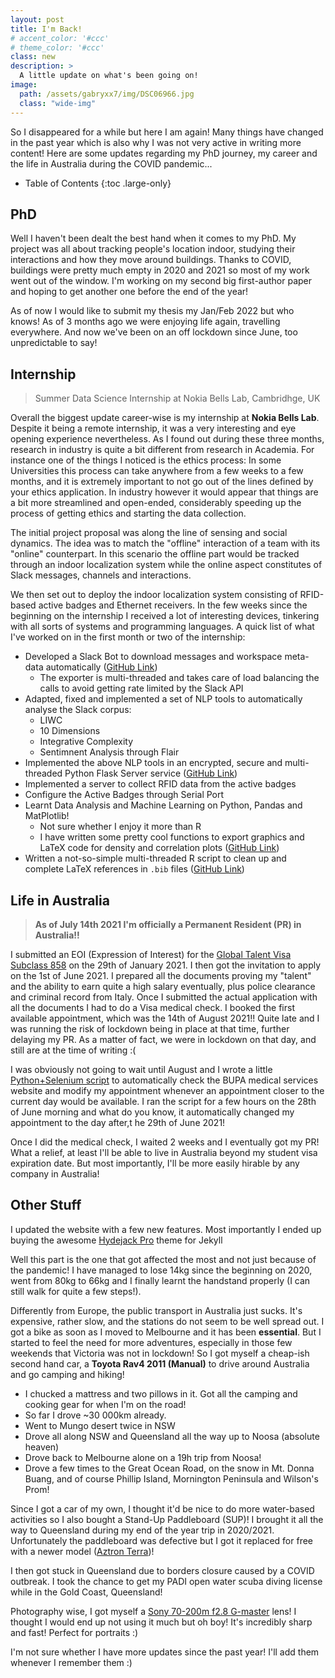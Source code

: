 ```yaml
---
layout: post
title: I'm Back!
# accent_color: '#ccc'
# theme_color: '#ccc'
class: new
description: >
  A little update on what's been going on!
image: 
  path: /assets/gabryxx7/img/DSC06966.jpg
  class: "wide-img"
---
```


So I disappeared for a while but here I am again! Many things have changed in the past year which is also why I was not very active in writing more content!
Here are some updates regarding my PhD journey, my career and the life in Australia during the COVID pandemic...


- Table of Contents
{:toc .large-only}

## PhD
Well I haven't been dealt the best hand when it comes to my PhD. My project was all about tracking people's location indoor, studying their interactions and how they move around buildings.
Thanks to COVID, buildings were pretty much empty in 2020 and 2021 so most of my work went out of the window.
I'm working on my second big first-author paper and hoping to get another one before the end of the year!

As of now I would like to submit my thesis my Jan/Feb 2022 but who knows! As of 3 months ago we were enjoying life again, travelling everywhere. And now we've been on an off lockdown since June, too unpredictable to say!

## Internship
> Summer Data Science Internship at Nokia Bells Lab, Cambridhge, UK

Overall the biggest update career-wise is my internship at **Nokia Bells Lab**.
Despite it being a remote internship, it was a very interesting and eye opening experience nevertheless. As I found out during these three months, research in industry is quite a bit different from research in Academia.
For instance one of the things I noticed is the ethics process: In some Universities this process can take anywhere from a few weeks to a few months, and it is extremely important to not go out of the lines defined by your ethics application.
In industry however it would appear that things are a bit more streamlined and open-ended, considerably speeding up the process of getting ethics and starting the data collection.

The initial project proposal was along the line of sensing and social dynamics. The idea was to match the "offline" interaction of a team with its "online" counterpart. In this scenario the offline part would be tracked through an indoor localization system while the online aspect constitutes of Slack messages, channels and interactions.

We then set out to deploy the indoor localization system consisting of RFID-based active badges and Ethernet receivers.
In the few weeks since the beginning on the internship I received a lot of interesting devices, tinkering with all sorts of systems and programming languages. A quick list of what I've worked on in the first month or two of the internship:
  - Developed a Slack Bot to download messages and workspace meta-data automatically ([GitHub Link](https://github.com/Gabryxx7/slack_exporter))
    - The exporter is multi-threaded and takes care of load balancing the calls to avoid getting rate limited by the Slack API
  - Adapted, fixed and implemented a set of NLP tools to automatically analyse the Slack corpus:
    - LIWC
    - 10 Dimensions
    - Integrative Complexity
    - Sentimnent Analysis through Flair
  - Implemented the above NLP tools in an encrypted, secure and multi-threaded Python Flask Server service  ([GitHub Link](https://github.com/Gabryxx7/nlp-flask-server))
  - Implemented a server to collect RFID data from the active badges
  - Configure the Active Badges through Serial Port
  - Learnt Data Analysis and Machine Learning on Python, Pandas and MatPlotlib!
    - Not sure whether I enjoy it more than R
    - I have written some pretty cool functions to export graphics and LaTeX code for density and correlation plots  ([GitHub Link](https://github.com/Gabryxx7/python_utils))
- Written a not-so-simple multi-threaded R script to clean up and complete LaTeX references in `.bib` files   ([GitHub Link](https://github.com/Gabryxx7/bibtex-cleaneR))

## Life in Australia
> **As of July 14th 2021 I'm officially a Permanent Resident (PR) in Australia!!**

I submitted an EOI (Expression of Interest) for the [Global Talent Visa Subclass 858](https://immi.homeaffairs.gov.au/visas/getting-a-visa/visa-listing/global-talent-visa-858) on the 29th of January 2021. I then got the invitation to apply on the 1st of June 2021.
I prepared all the documents proving my "talent" and the ability to earn quite a high salary eventually, plus police clearance and criminal record from Italy. Once I submitted the actual application with all the documents I had to do a Visa medical check.
I booked the first available appointment, which was the 14th of August 2021!! Quite late and I was running the risk of lockdown being in place at that time, further delaying my PR. As a matter of fact, we were in lockdown on that day, and still are at the time of writing :(

I was obviously not going to wait until August and I wrote a little [Python+Selenium script](https://gist.github.com/Gabryxx7/3e7fff8006c5e3d7f2a6ff4031afd34b) to automatically check the BUPA medical services website and modify my appointment whenever an appointment closer to the current day would be available.
I ran the script for a few hours on the 28th of June morning and what do you know, it automatically changed my appointment to the day after,t he 29th of June 2021!

Once I did the medical check, I waited 2 weeks and I eventually got my PR! What a relief, at least I'll be able to live in Australia beyond my student visa expiration date. But most importantly, I'll be more easily hirable by any company in Australia!

## Other Stuff
I updated the website with a few new features. Most importantly I ended up buying the awesome [Hydejack Pro](https://hydejack.com/) theme for Jekyll

Well this part is the one that got affected the most and not just because of the pandemic! I have managed to lose 14kg since the beginning on 2020, went from 80kg to 66kg and I finally learnt the handstand properly (I can still walk for quite a few steps!).

Differently from Europe, the public transport in Australia just sucks. It's expensive, rather slow, and the stations do not seem to be well spread out. I got a bike as soon as I moved to Melbourne and it has been **essential**.
But I started to feel the need for more adventures, especially in those few weekends that Victoria was not in lockdown! So I got myself a cheap-ish second hand car, a **Toyota Rav4 2011 (Manual)** to drive around Australia and go camping and hiking!
- I chucked a mattress and two pillows in it. Got all the camping and cooking gear for when I'm on the road!
- So far I drove ~30 000km already.
- Went to Mungo desert twice in NSW
- Drove all along NSW and Queensland all the way up to Noosa (absolute heaven)
- Drove back to Melbourne alone on a 19h trip from Noosa!
- Drove a few times to the Great Ocean Road, on the snow in Mt. Donna Buang, and of course Phillip Island, Mornington Peninsula and Wilson's Prom!

Since I got a car of my own, I thought it'd be nice to do more water-based activities so I also bought a Stand-Up Paddleboard (SUP)! I brought it all the way to Queensland during my end of the year trip in 2020/2021.
Unfortunately the paddleboard was defective but I got it replaced for free with a newer model ([Aztron Terra](https://aztronsports.com/products/details.html?id=76))!

I then got stuck in Queensland due to borders closure caused by a COVID outbreak. I took the chance to get my PADI open water scuba diving license while in the Gold Coast, Queensland!

Photography wise, I got myself a [Sony 70-200m f2.8 G-master](https://www.sony.com.au/electronics/camera-lenses/sel70200gm) lens! I thought I would end up not using it much but oh boy! It's incredibly sharp and fast! Perfect for portraits :)


I'm not sure whether I have more updates since the past year! I'll add them whenever I remember them :)